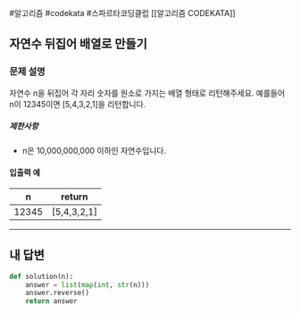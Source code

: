 #알고리즘 #codekata #스파르타코딩클럽 [[알고리즘 CODEKATA]]

## 자연수 뒤집어 배열로 만들기

### 문제 설명

자연수 n을 뒤집어 각 자리 숫자를 원소로 가지는 배열 형태로 리턴해주세요. 예를들어 n이 12345이면 \[5,4,3,2,1]을 리턴합니다.

##### 제한사항
- n은 10,000,000,000 이하인 자연수입니다.

#### 입출력 예

| n     | return       |
| ----- | ------------ |
| 12345 | \[5,4,3,2,1] |

---

## 내 답변

```python
def solution(n):
    answer = list(map(int, str(n)))
    answer.reverse()
    return answer
```
 